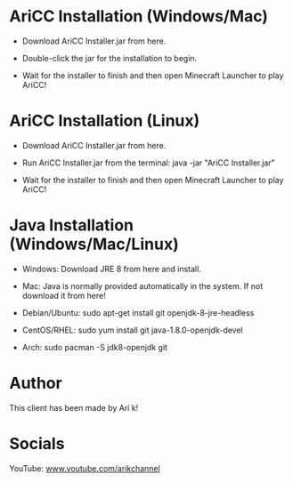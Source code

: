 # AriCC Installation (Windows/Mac)
- Download AriCC Installer.jar from here.

- Double-click the jar for the installation to begin.

- Wait for the installer to finish and then open Minecraft Launcher to play AriCC!

# AriCC Installation (Linux)
 - Download AriCC Installer.jar from here.

- Run AriCC Installer.jar from the terminal: java -jar "AriCC Installer.jar"

- Wait for the installer to finish and then open Minecraft Launcher to play AriCC!

# Java Installation (Windows/Mac/Linux)
 * Windows: Download JRE 8 from here and install.

 * Mac: Java is normally provided automatically in the system. If not download it from here!

 * Debian/Ubuntu: sudo apt-get install git openjdk-8-jre-headless

 * CentOS/RHEL: sudo yum install git java-1.8.0-openjdk-devel

 * Arch: sudo pacman -S jdk8-openjdk git



# Author
This client has been made by Ari k!

# Socials
YouTube: www.youtube.com/arikchannel

